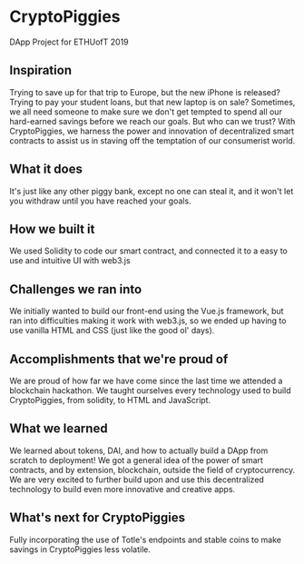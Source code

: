 # CryptoPiggies
DApp Project for ETHUofT 2019

## Inspiration
Trying to save up for that trip to Europe, but the new iPhone is released?
Trying to pay your student loans, but that new laptop is on sale?
Sometimes, we all need someone to make sure we don't get tempted to spend all our hard-earned savings before we reach our goals. But who can we trust?
With CryptoPiggies, we harness the power and innovation of decentralized smart contracts to assist us in staving off the temptation of our consumerist world.

## What it does
It's just like any other piggy bank, except no one can steal it, and it won't let you withdraw until you have reached your goals. 

## How we built it
We used Solidity to code our smart contract, and connected it to a easy to use and intuitive UI with web3.js

## Challenges we ran into
We initially wanted to build our front-end using the Vue.js framework, but ran into difficulties making it work with web3.js, so we ended up having to use vanilla HTML and CSS (just like the good ol' days).

## Accomplishments that we're proud of
We are proud of how far we have come since the last time we attended a blockchain hackathon. We taught ourselves every technology used to build CryptoPiggies, from solidity, to HTML and JavaScript. 

## What we learned
We learned about tokens, DAI, and how to actually build a DApp from scratch to deployment! We got a general idea of the power of smart contracts, and by extension, blockchain, outside the field of cryptocurrency. We are very excited to further build upon and use this decentralized technology to build even more innovative and creative apps.

## What's next for CryptoPiggies
Fully incorporating the use of Totle's endpoints and stable coins to make savings in CryptoPiggies less volatile. 

